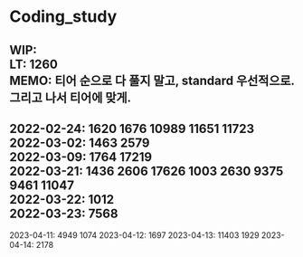 # Coding_study </br>

WIP: </br>
LT: 1260 </br>
MEMO: 티어 순으로 다 풀지 말고, standard 우선적으로. 그리고 나서 티어에 맞게. </br>
---

2022-02-24: 1620 1676 10989 11651 11723 </br>
2022-03-02: 1463 2579 </br>
2022-03-09: 1764 17219 </br>
2022-03-21: 1436 2606 17626 1003 2630 9375 9461 11047 </br>
2022-03-22: 1012 </br>
2022-03-23: 7568 </br>
---
2023-04-11: 4949 1074
2023-04-12: 1697
2023-04-13: 11403 1929
2023-04-14: 2178
